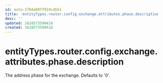 ```yaml
---
id: auto-178da80ff924cdb51
title: 'entityTypes.router.config.exchange.attributes.phase.description'
desc: ''
updated: 1618573590418
created: 1618573590418
---
```

# entityTypes.router.config.exchange.attributes.phase.description

The address phase for the exchange.  Defaults to &#39;0&#39;.